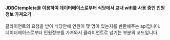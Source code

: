 
#### JDBCtemplete을 이용하여 데이터베이스로부터 식당에서 교내 wifi를 사용 중인 인원 정보 가져오기 


  클라이언트의 요청을 받아 식당안에 인원이 몇 명이 있는지를 반환해주는 api입니다.  
  데이터베이스로부터 인원정보를 가져와서 클라이언트로 넘기는 부분의 코드입니다.

